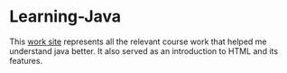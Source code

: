 # Learning-Java
This [work site](http://cs.oswego.edu/~donunkwo/CS1WorkSite/) represents all the relevant course work that helped me understand java better. It also served as an introduction to HTML and its features.
